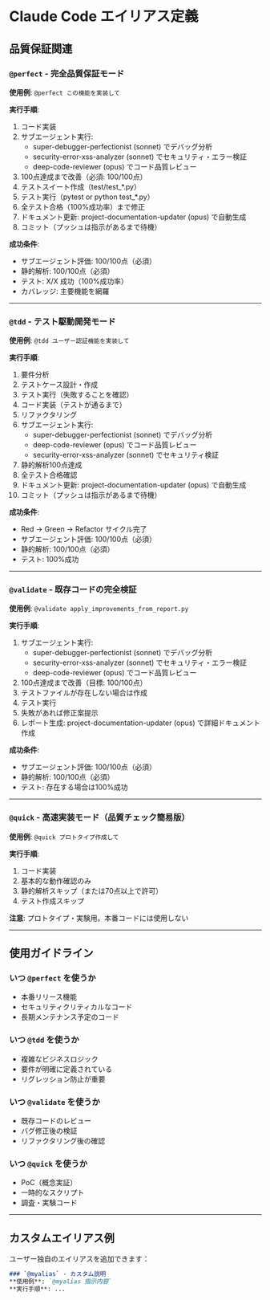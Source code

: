 # Claude Code エイリアス定義

## 品質保証関連

### `@perfect` - 完全品質保証モード
**使用例**: `@perfect この機能を実装して`

**実行手順**:
1. コード実装
2. サブエージェント実行:
   - super-debugger-perfectionist (sonnet) でデバッグ分析
   - security-error-xss-analyzer (sonnet) でセキュリティ・エラー検証
   - deep-code-reviewer (opus) でコード品質レビュー
3. 100点達成まで改善（必須: 100/100点）
4. テストスイート作成（test/test_*.py）
5. テスト実行（pytest or python test_*.py）
6. 全テスト合格（100%成功率）まで修正
7. ドキュメント更新: project-documentation-updater (opus) で自動生成
8. コミット（プッシュは指示があるまで待機）

**成功条件**:
- サブエージェント評価: 100/100点（必須）
- 静的解析: 100/100点（必須）
- テスト: X/X 成功（100%成功率）
- カバレッジ: 主要機能を網羅

---

### `@tdd` - テスト駆動開発モード
**使用例**: `@tdd ユーザー認証機能を実装して`

**実行手順**:
1. 要件分析
2. テストケース設計・作成
3. テスト実行（失敗することを確認）
4. コード実装（テストが通るまで）
5. リファクタリング
6. サブエージェント実行:
   - super-debugger-perfectionist (sonnet) でデバッグ分析
   - deep-code-reviewer (opus) でコード品質レビュー
   - security-error-xss-analyzer (sonnet) でセキュリティ検証
7. 静的解析100点達成
8. 全テスト合格確認
9. ドキュメント更新: project-documentation-updater (opus) で自動生成
10. コミット（プッシュは指示があるまで待機）

**成功条件**:
- Red → Green → Refactor サイクル完了
- サブエージェント評価: 100/100点（必須）
- 静的解析: 100/100点（必須）
- テスト: 100%成功

---

### `@validate` - 既存コードの完全検証
**使用例**: `@validate apply_improvements_from_report.py`

**実行手順**:
1. サブエージェント実行:
   - super-debugger-perfectionist (sonnet) でデバッグ分析
   - security-error-xss-analyzer (sonnet) でセキュリティ・エラー検証
   - deep-code-reviewer (opus) でコード品質レビュー
2. 100点達成まで改善（目標: 100/100点）
3. テストファイルが存在しない場合は作成
4. テスト実行
5. 失敗があれば修正案提示
6. レポート生成: project-documentation-updater (opus) で詳細ドキュメント作成

**成功条件**:
- サブエージェント評価: 100/100点（必須）
- 静的解析: 100/100点（必須）
- テスト: 存在する場合は100%成功

---

### `@quick` - 高速実装モード（品質チェック簡易版）
**使用例**: `@quick プロトタイプ作成して`

**実行手順**:
1. コード実装
2. 基本的な動作確認のみ
3. 静的解析スキップ（または70点以上で許可）
4. テスト作成スキップ

**注意**: プロトタイプ・実験用。本番コードには使用しない

---

## 使用ガイドライン

### いつ `@perfect` を使うか
- 本番リリース機能
- セキュリティクリティカルなコード
- 長期メンテナンス予定のコード

### いつ `@tdd` を使うか
- 複雑なビジネスロジック
- 要件が明確に定義されている
- リグレッション防止が重要

### いつ `@validate` を使うか
- 既存コードのレビュー
- バグ修正後の検証
- リファクタリング後の確認

### いつ `@quick` を使うか
- PoC（概念実証）
- 一時的なスクリプト
- 調査・実験コード

---

## カスタムエイリアス例

ユーザー独自のエイリアスを追加できます：

```markdown
### `@myalias` - カスタム説明
**使用例**: `@myalias 指示内容`
**実行手順**: ...
```
